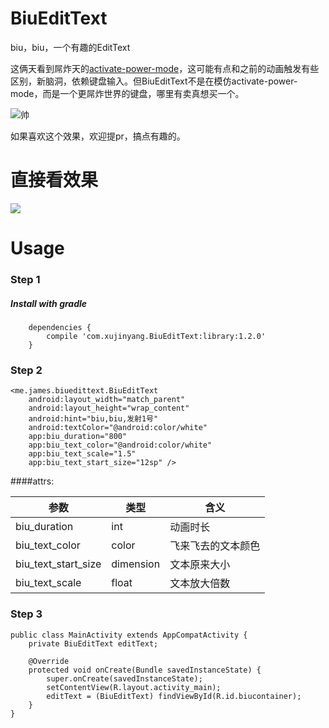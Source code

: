 # BiuEditText
biu，biu，一个有趣的EditText

这俩天看到屌炸天的[activate-power-mode](https://atom.io/packages/activate-power-mode)，这可能有点和之前的动画触发有些区别，新脑洞，依赖键盘输入。但BiuEditText不是在模仿activate-power-mode，而是一个更屌炸世界的键盘，哪里有卖真想买一个。

![帅](http://45.media.tumblr.com/cf210d7c444b3e4d5e5a49ebb0bf9dae/tumblr_ny0aidok9u1rc7zl1o3_250.gif)

如果喜欢这个效果，欢迎提pr，搞点有趣的。

# 直接看效果

![](http://7o4zmy.com1.z0.glb.clouddn.com/2015-11-24%2023_16_17.gif)

# Usage
### Step 1
##### Install with gradle
        dependencies {
            compile 'com.xujinyang.BiuEditText:library:1.2.0'
        }
### Step 2

    <me.james.biuedittext.BiuEditText
        android:layout_width="match_parent"
        android:layout_height="wrap_content"
        android:hint="biu,biu,发射1号"
        android:textColor="@android:color/white"
        app:biu_duration="800"
        app:biu_text_color="@android:color/white"
        app:biu_text_scale="1.5"
        app:biu_text_start_size="12sp" />
       
####attrs:

| 参数 | 类型 |含义|
|--------|--------|--------|
|   biu_duration     |   int     | 动画时长|
|biu_text_color|color|飞来飞去的文本颜色|
|biu_text_start_size|dimension|文本原来大小|
|biu_text_scale|float|文本放大倍数|

### Step 3
```
public class MainActivity extends AppCompatActivity {
    private BiuEditText editText;

    @Override
    protected void onCreate(Bundle savedInstanceState) {
        super.onCreate(savedInstanceState);
        setContentView(R.layout.activity_main);
        editText = (BiuEditText) findViewById(R.id.biucontainer);
    }
}

```